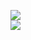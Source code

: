 [![](https://img.shields.io/badge/Made%20With-Github%20Spray-lightgrey.svg?style=for-the-badge&logo=github)](https://github.com/Annihil/github-spray#9799)  
[![](https://i.imgur.com/2DrTn0Z.gif)](https://github.com/Annihil/github-spray)